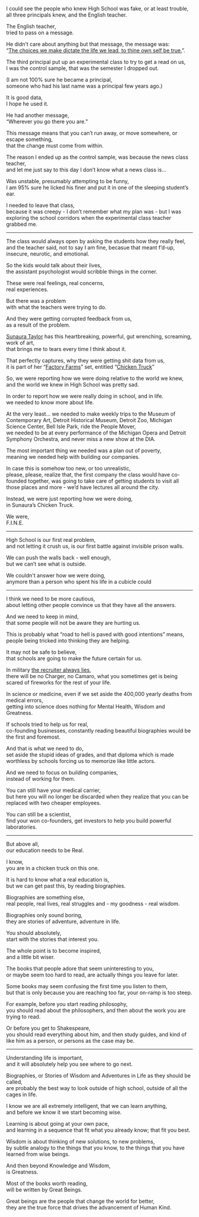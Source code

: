 I could see the people who knew High School was fake, or at least trouble,\
all three principals knew, and the English teacher.

The English teacher,\
tried to pass on a message.

He didn’t care about anything but that message, the message was:\
“[The choices we make dictate the life we lead, to thine own self be true.](https://www.youtube.com/watch?v=0o2Vc_57hSI\&t=118s)”.

The third principal put up an experimental class to try to get a read on us,\
I was the control sample, that was the semester I dropped out.

(I am not 100% sure he became a principal,\
someone who had his last name was a principal few years ago.)

It is good data,\
I hope he used it.

He had another message,\
“Wherever you go there you are.”

This message means that you can’t run away, or move somewhere, or escape something,\
that the change must come from within.

The reason I ended up as the control sample, was because the news class teacher,\
and let me just say to this day I don’t know what a news class is...

Was unstable, presumably attempting to be funny,\
I am 95% sure he licked his finer and put it in one of the sleeping student’s ear.

I needed to leave that class,\
because it was creepy - I don’t remember what my plan was - but I was exploring the school corridors when the experimental class teacher grabbed me.

---

The class would always open by asking the students how they really feel,\
and the teacher said, not to say I am fine, becasue that meant f’d-up, insecure, neurotic, and emotional.

So the kids would talk about their lives,\
the assistant psychologist would scribble things in the corner.

These were real feelings, real concerns,\
real experiences.

But there was a problem\
with what the teachers were trying to do.

And they were getting corrupted feedback from us,\
as a result of the problem.

[Sunaura Taylor](http://www.sunaurataylor.com/) has this heartbreaking, powerful, gut wrenching, screaming, work of art,\
that brings me to tears every time I think about it.

That perfectly captures, why they were getting shit data from us,\
it is part of her “[Factory Farms](http://www.sunaurataylor.com/portfolio/Factory%20Farms)” set, entitled “[Chicken Truck](http://www.sunaurataylor.com/portfolio/Factory%20Farms/details/Chicken%20Truck)”

So, we were reporting how we were doing relative to the world we knew,\
and the world we knew in High School was pretty sad.

In order to report how we were really doing in school, and in life.\
we needed to know more about life.

At the very least... we needed to make weekly trips to the Museum of Contemporary Art, Detroit Historical Museum, Detroit Zoo, Michigan Science Center, Bell Isle Park, ride the People Mover,\
we needed to be at every performance of the Michigan Opera and Detroit Symphony Orchestra, and never miss a new show at the DIA.

The most important thing we needed was a plan out of poverty,\
meaning we needed help with building our companies.

In case this is somehow too new, or too unrealistic,\
please, please, realize that, the first company the class would have co-founded together, was going to take care of getting students to visit all those places and more - we’d have lectures all around the city.

Instead, we were just reporting how we were doing,\
in Sunaura’s Chicken Truck.

We were,\
F.I.N.E.

---

High School is our first real problem,\
and not letting it crush us, is our first battle against invisible prison walls.

We can push the walls back - well enough,\
but we can’t see what is outside.

We couldn't answer how we were doing,\
anymore than a person who spent his life in a cubicle could

---

I think we need to be more cautious,\
about letting other people convince us that they have all the answers.

And we need to keep in mind,\
that some people will not be aware they are hurting us.

This is probably what “road to hell is paved with good intentions” means,\
people being tricked into thinking they are helping.

It may not be safe to believe,\
that schools are going to make the future certain for us.

In military [the recruiter always lies](https://www.youtube.com/watch?v=xkSh4JCUXro),\
there will be no Charger, no Camaro, what you sometimes get is being scared of fireworks for the rest of your life.

In science or medicine, even if we set aside the 400,000 yearly deaths from medical errors,\
getting into science does nothing for Mental Health, Wisdom and Greatness.

If schools tried to help us for real,\
co-founding businesses, constantly reading beautiful biographies would be the first and foremost.

And that is what we need to do,\
set aside the stupid ideas of grades, and that diploma which is made worthless by schools forcing us to memorize like little actors.

And we need to focus on building companies,\
instead of working for them.

You can still have your medical carrier,\
but here you will no longer be discarded when they realize that you can be replaced with two cheaper employees.

You can still be a scientist,\
find your won co-founders, get investors to help you build powerful laboratories.

---

But above all,\
our education needs to be Real.

I know,\
you are in a chicken truck on this one.

It is hard to know what a real education is,\
but we can get past this, by reading biographies.

Biographies are something else,\
real people, real lives, real struggles and - my goodness - real wisdom.

Biographies only sound boring,\
they are stories of adventure, adventure in life.

You should absolutely,\
start with the stories that interest you.

The whole point is to become inspired,\
and a little bit wiser.

The books that people adore that seem uninteresting to you,\
or maybe seem too hard to read, are actually things you leave for later.

Some books may seem confusing the first time you listen to them,\
but that is only because you are reaching too far, your on-ramp is too steep.

For example, before you start reading philosophy,\
you should read about the philosophers, and then about the work you are trying to read.

Or before you get to Shakespeare,\
you should read everything about him, and then study guides, and kind of like him as a person, or persons as the case may be.

---

Understanding life is important,\
and it will absolutely help you see where to go next.

Biographies, or Stories of Wisdom and Adventures in Life as they should be called,\
are probably the best way to look outside of high school, outside of all the cages in life.

I know we are all extremely intelligent, that we can learn anything,\
and before we know it we start becoming wise.

Learning is about going at your own pace,\
and learning in a sequence that fit what you already know; that fit you best.

Wisdom is about thinking of new solutions, to new problems,\
by subtle analogy to the things that you know, to the things that you have learned from wise beings.

And then beyond Knowledge and Wisdom,\
is Greatness.

Most of the books worth reading,\
will be written by Great Beings.

Great beings are the people that change the world for better,\
they are the true force that drives the advancement of Human Kind.

